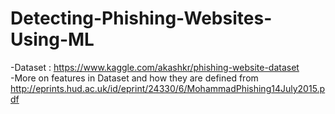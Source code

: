 # Detecting-Phishing-Websites-Using-ML
-Dataset : https://www.kaggle.com/akashkr/phishing-website-dataset \
-More on features in Dataset and how they are defined from http://eprints.hud.ac.uk/id/eprint/24330/6/MohammadPhishing14July2015.pdf
